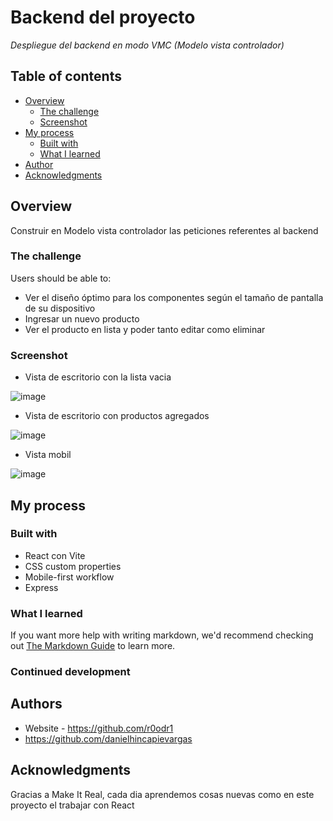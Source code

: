 # Backend del proyecto

_Despliegue del backend en modo VMC (Modelo vista controlador)_

## Table of contents

- [Overview](#overview)
  - [The challenge](#the-challenge)
  - [Screenshot](#screenshot)
- [My process](#my-process)
  - [Built with](#built-with)
  - [What I learned](#what-i-learned)
- [Author](#author)
- [Acknowledgments](#acknowledgments)


## Overview

Construir en Modelo vista controlador las peticiones referentes al backend

### The challenge

Users should be able to:

- Ver el diseño óptimo para los componentes según el tamaño de pantalla de su dispositivo
- Ingresar un nuevo producto
- Ver el producto en lista y poder tanto editar como eliminar

### Screenshot
- Vista de escritorio con la lista vacia

![image](https://github.com/danielhincapievargas/my-product-site-backend/assets/126527883/33c11cbf-5d64-4511-9464-c96d3deb0c5c)

- Vista de escritorio con productos agregados

![image](https://github.com/danielhincapievargas/my-product-site-backend/assets/126527883/8341e5f0-33c2-4c61-aee9-f603a6195771)


- Vista mobil

![image](https://github.com/danielhincapievargas/my-product-site-backend/assets/126527883/bdaf8893-2446-49ef-93f1-d5b0a3749db0)


## My process

### Built with

- React con Vite
- CSS custom properties
- Mobile-first workflow
- Express

### What I learned


If you want more help with writing markdown, we'd recommend checking out [The Markdown Guide](https://www.markdownguide.org/) to learn more.

### Continued development

## Authors

- Website - https://github.com/r0odr1
- https://github.com/danielhincapievargas

## Acknowledgments

Gracias a Make It Real, cada dia aprendemos cosas nuevas como en este proyecto el trabajar con React
